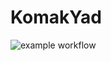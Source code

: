 # KomakYad
![example workflow](https://github.com/<OWNER>/<REPOSITORY>/actions/workflows/<WORKFLOW_FILE>/badge.svg)
